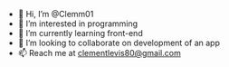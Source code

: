 - 👋 Hi, I’m @Clemm01
- 👀 I’m interested in programming
- 🌱 I’m currently learning front-end
- 💞️ I’m looking to collaborate on development of an app
- 📫 Reach me at clementlevis80@gmail.com

<!---
Clemm01/Clemm01 is a ✨ special ✨ repository because its `README.md` (this file) appears on your GitHub profile.
You can click the Preview link to take a look at your changes.
--->
